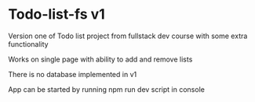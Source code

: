 # Todo-list-fs v1
Version one of Todo list project from fullstack dev course with some extra functionality

Works on single page with ability to add and remove lists

There is no database implemented in v1


App can be started by running npm run dev script in console
